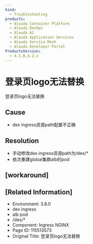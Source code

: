 ```yaml
---
kind:
  - Troubleshooting
products:
  - Alauda Container Platform
  - Alauda DevOps
  - Alauda AI
  - Alauda Application Services
  - Alauda Service Mesh
  - Alauda Developer Portal
ProductsVersion:
  - 4.1.0,4.2.x
---
```

<!-- A type of document that involves encountering a fault, diagnosing it, performing root cause analysis, and providing solutions. -->

# 登录页logo无法替换

登录页logo无法替换

## Cause
- dex ingress资源path配置不正确

## Resolution
- 手动修改dex ingress资源path为/dex/*
- 依次重建global集群alb的pod

## [workaround]

## [Related Information]
- Environment: 3.8.0
- dex ingress
- alb pod
- /dex/*
- Component: Ingress NGINX
- Page ID: 115513573
- Original Title: 登录页logo无法替换
